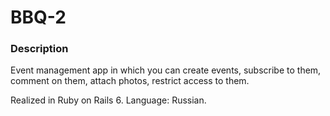 # BBQ-2

### Description

Event management app in which you can create events, subscribe to them, comment on them, attach photos, restrict access to them.

Realized in Ruby on Rails 6. Language: Russian.
